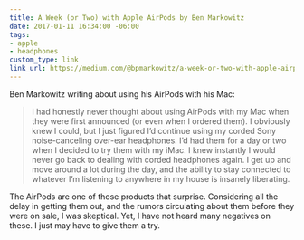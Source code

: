 ```yaml
---
title: A Week (or Two) with Apple AirPods by Ben Markowitz
date: 2017-01-11 16:34:00 -06:00
tags:
- apple
- headphones
custom_type: link
link_url: https://medium.com/@bpmarkowitz/a-week-or-two-with-apple-airpods-526f2bc16046
---
```


Ben Markowitz writing about using his AirPods with his Mac:

> I had honestly never thought about using AirPods with my Mac when they were first announced (or even when I ordered them). I obviously knew I could, but I just figured I’d continue using my corded Sony noise-canceling over-ear headphones. I’d had them for a day or two when I decided to try them with my iMac. I knew instantly I would never go back to dealing with corded headphones again. I get up and move around a lot during the day, and the ability to stay connected to whatever I’m listening to anywhere in my house is insanely liberating.

The AirPods are one of those products that surprise. Considering all the delay in getting them out, and the rumors circulating about them before they were on sale, I was skeptical. Yet, I have not heard many negatives on these. I just may have to give them a try.
